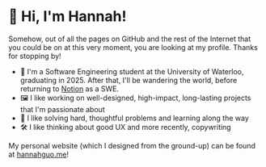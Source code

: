 # 👋 Hi, I'm Hannah!

Somehow, out of all the pages on GitHub and the rest of the Internet that you could be on at this very moment, you are looking at my profile. Thanks for stopping by!

- 🏫 I'm a Software Engineering student at the University of Waterloo, graduating in 2025. After that, I'll be wandering the world, before returning to [Notion](https://www.notion.com/) as a SWE.
- 🖼️ I like working on well-designed, high-impact, long-lasting projects that I'm passionate about
- 🧩 I like solving hard, thoughtful problems and learning along the way
- 🛠️ I like thinking about good UX and more recently, copywriting

My personal website (which I designed from the ground-up) can be found at [hannahguo.me](https://hannahguo.me/)!
